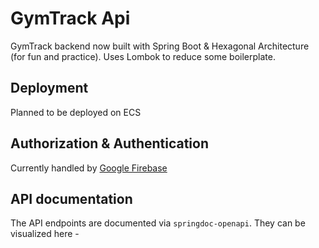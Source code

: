 # GymTrack Api
GymTrack backend now built with Spring Boot &amp; Hexagonal Architecture (for fun and practice). Uses Lombok to reduce some boilerplate.

## Deployment

Planned to be deployed on ECS

## Authorization & Authentication

Currently handled by [Google Firebase](https://firebase.google.com/docs/reference/admin/java/reference/com/google/firebase/auth/FirebaseAuth)

## API documentation

The API endpoints are documented via `springdoc-openapi`. They can be visualized here - 


